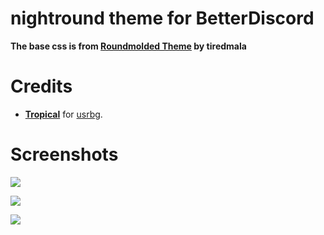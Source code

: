 # nightround theme for BetterDiscord

**The base css is from [Roundmolded Theme](https://github.com/tiredmala/Roundmoled) by tiredmala**

# Credits

- **[Tropical](https://github.com/Tropix126)** for [usrbg](https://github.com/Discord-Custom-Covers/usrbg).

# Screenshots

![](https://user-images.githubusercontent.com/87679354/136646427-edfb08d6-99c7-459e-881c-3642a97600c7.png)

![](https://user-images.githubusercontent.com/87679354/136646496-0161c5a3-4962-4b4d-a976-1373fd1a1d98.png)

![](https://user-images.githubusercontent.com/87679354/136646536-85056280-ca68-4c4f-aa3c-25337e36417b.png)
